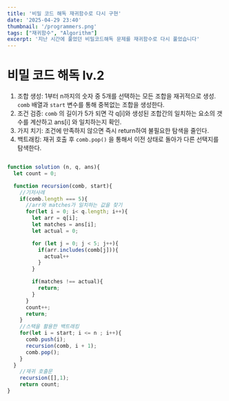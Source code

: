 ```yaml
---
title: '비밀 코드 해독 재귀함수로 다시 구현'
date: '2025-04-29 23:40'
thumbnail: '/programmers.png'
tags: ["재귀함수", "Algorithm"]
excerpt: '지난 시간에 풀었던 비밀코드해독 문제를 재귀함수로 다시 풀었습니다'
---
```


# 비밀 코드 해독 lv.2


1. 조합 생성: 1부터 n까지의 숫자 중 5개를 선택하는 모든 조합을 재귀적으로 생성. `comb` 배열과 `start` 변수를 통해 중복없는 조합을 생성한다.
2. 조건 검증: `comb` 의 길이가 5가 되면 각 q[i]와 생성된 조합간의 일치하는 요소의 갯수를 계산하고 ans[i] 와 일치하는지 확인.
3. 가지 치기: 조건에 만족하지 않으면 즉시 return하여 불필요한 탐색을 줄인다.
4. 백트래킹: 재귀 호출 후 `comb.pop()` 을 통해서 이전 상태로 돌아가 다른 선택지를 탐색한다.

```javascript

function solution (n, q, ans){
  let count = 0;

  function recursion(comb, start){
    //기저사례
    if(comb.length === 5){
      //arr와 matches가 일치하는 값을 찾기
      for(let i = 0; i< q.length; i++){
        let arr = q[i];
        let matches = ans[i];
        let actual = 0;

        for (let j = 0; j < 5; j++){
          if(arr.includes(comb[j])){
            actual++
          }
        }

        if(matches !== actual){
          return;
        }
      }
      count++;
      return;
    }
    //스택을 활용한 백트래킹
    for(let i = start; i <= n ; i++){
      comb.push(i);
      recursion(comb, i + 1);
      comb.pop();
    }
  }
    //재귀 호출문
    recursion([],1);
    return count;
}
```